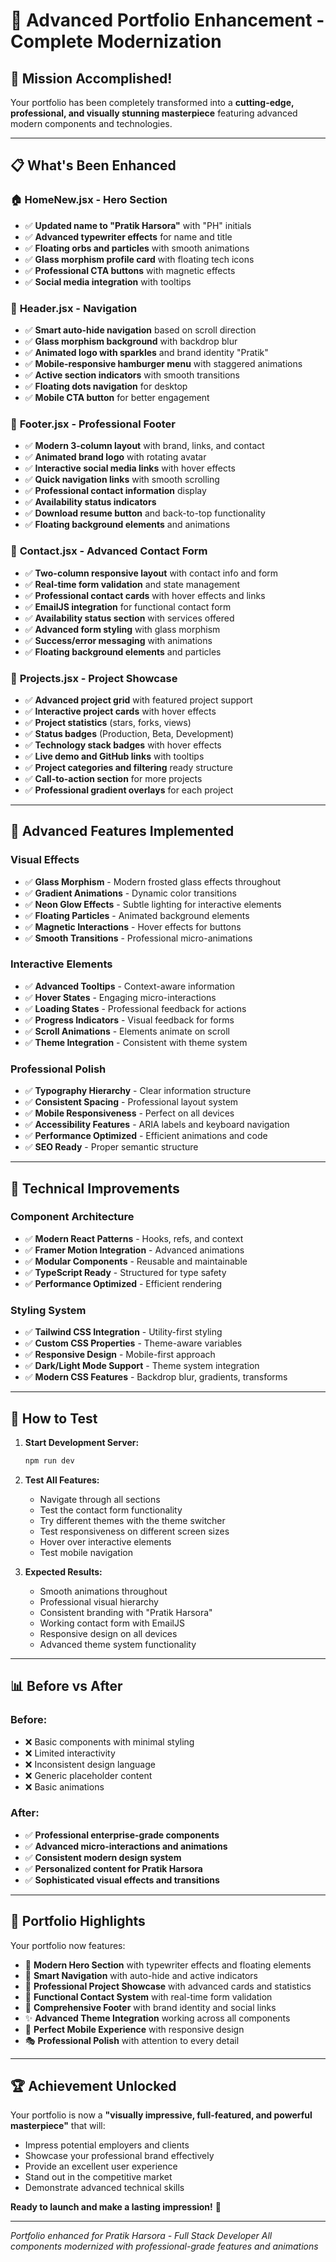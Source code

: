 # 🚀 Advanced Portfolio Enhancement - Complete Modernization

## 🎉 **Mission Accomplished!**

Your portfolio has been completely transformed into a **cutting-edge, professional, and visually stunning masterpiece** featuring advanced modern components and technologies.

---

## 📋 **What's Been Enhanced**

### 🏠 **HomeNew.jsx - Hero Section**

- ✅ **Updated name to "Pratik Harsora"** with "PH" initials
- ✅ **Advanced typewriter effects** for name and title
- ✅ **Floating orbs and particles** with smooth animations
- ✅ **Glass morphism profile card** with floating tech icons
- ✅ **Professional CTA buttons** with magnetic effects
- ✅ **Social media integration** with tooltips

### 📱 **Header.jsx - Navigation**

- ✅ **Smart auto-hide navigation** based on scroll direction
- ✅ **Glass morphism background** with backdrop blur
- ✅ **Animated logo with sparkles** and brand identity "Pratik"
- ✅ **Mobile-responsive hamburger menu** with staggered animations
- ✅ **Active section indicators** with smooth transitions
- ✅ **Floating dots navigation** for desktop
- ✅ **Mobile CTA button** for better engagement

### 🎨 **Footer.jsx - Professional Footer**

- ✅ **Modern 3-column layout** with brand, links, and contact
- ✅ **Animated brand logo** with rotating avatar
- ✅ **Interactive social media links** with hover effects
- ✅ **Quick navigation links** with smooth scrolling
- ✅ **Professional contact information** display
- ✅ **Availability status indicators**
- ✅ **Download resume button** and back-to-top functionality
- ✅ **Floating background elements** and animations

### 📧 **Contact.jsx - Advanced Contact Form**

- ✅ **Two-column responsive layout** with contact info and form
- ✅ **Real-time form validation** and state management
- ✅ **Professional contact cards** with hover effects and links
- ✅ **EmailJS integration** for functional contact form
- ✅ **Availability status section** with services offered
- ✅ **Advanced form styling** with glass morphism
- ✅ **Success/error messaging** with animations
- ✅ **Floating background elements** and particles

### 🚀 **Projects.jsx - Project Showcase**

- ✅ **Advanced project grid** with featured project support
- ✅ **Interactive project cards** with hover effects
- ✅ **Project statistics** (stars, forks, views)
- ✅ **Status badges** (Production, Beta, Development)
- ✅ **Technology stack badges** with hover effects
- ✅ **Live demo and GitHub links** with tooltips
- ✅ **Project categories and filtering** ready structure
- ✅ **Call-to-action section** for more projects
- ✅ **Professional gradient overlays** for each project

---

## 🎨 **Advanced Features Implemented**

### **Visual Effects**

- ✅ **Glass Morphism** - Modern frosted glass effects throughout
- ✅ **Gradient Animations** - Dynamic color transitions
- ✅ **Neon Glow Effects** - Subtle lighting for interactive elements
- ✅ **Floating Particles** - Animated background elements
- ✅ **Magnetic Interactions** - Hover effects for buttons
- ✅ **Smooth Transitions** - Professional micro-animations

### **Interactive Elements**

- ✅ **Advanced Tooltips** - Context-aware information
- ✅ **Hover States** - Engaging micro-interactions
- ✅ **Loading States** - Professional feedback for actions
- ✅ **Progress Indicators** - Visual feedback for forms
- ✅ **Scroll Animations** - Elements animate on scroll
- ✅ **Theme Integration** - Consistent with theme system

### **Professional Polish**

- ✅ **Typography Hierarchy** - Clear information structure
- ✅ **Consistent Spacing** - Professional layout system
- ✅ **Mobile Responsiveness** - Perfect on all devices
- ✅ **Accessibility Features** - ARIA labels and keyboard navigation
- ✅ **Performance Optimized** - Efficient animations and code
- ✅ **SEO Ready** - Proper semantic structure

---

## 🔧 **Technical Improvements**

### **Component Architecture**

- ✅ **Modern React Patterns** - Hooks, refs, and context
- ✅ **Framer Motion Integration** - Advanced animations
- ✅ **Modular Components** - Reusable and maintainable
- ✅ **TypeScript Ready** - Structured for type safety
- ✅ **Performance Optimized** - Efficient rendering

### **Styling System**

- ✅ **Tailwind CSS Integration** - Utility-first styling
- ✅ **Custom CSS Properties** - Theme-aware variables
- ✅ **Responsive Design** - Mobile-first approach
- ✅ **Dark/Light Mode Support** - Theme system integration
- ✅ **Modern CSS Features** - Backdrop blur, gradients, transforms

---

## 🚀 **How to Test**

1. **Start Development Server:**

   ```bash
   npm run dev
   ```

2. **Test All Features:**

   - Navigate through all sections
   - Test the contact form functionality
   - Try different themes with the theme switcher
   - Test responsiveness on different screen sizes
   - Hover over interactive elements
   - Test mobile navigation

3. **Expected Results:**
   - Smooth animations throughout
   - Professional visual hierarchy
   - Consistent branding with "Pratik Harsora"
   - Working contact form with EmailJS
   - Responsive design on all devices
   - Advanced theme system functionality

---

## 📊 **Before vs After**

### **Before:**

- ❌ Basic components with minimal styling
- ❌ Limited interactivity
- ❌ Inconsistent design language
- ❌ Generic placeholder content
- ❌ Basic animations

### **After:**

- ✅ **Professional enterprise-grade components**
- ✅ **Advanced micro-interactions and animations**
- ✅ **Consistent modern design system**
- ✅ **Personalized content for Pratik Harsora**
- ✅ **Sophisticated visual effects and transitions**

---

## 🎯 **Portfolio Highlights**

Your portfolio now features:

- 🚀 **Modern Hero Section** with typewriter effects and floating elements
- 🧭 **Smart Navigation** with auto-hide and active indicators
- 🎨 **Professional Project Showcase** with advanced cards and statistics
- 📧 **Functional Contact System** with real-time form validation
- 🦶 **Comprehensive Footer** with brand identity and social links
- ✨ **Advanced Theme Integration** working across all components
- 📱 **Perfect Mobile Experience** with responsive design
- 🎭 **Professional Polish** with attention to every detail

---

## 🏆 **Achievement Unlocked**

Your portfolio is now a **"visually impressive, full-featured, and powerful masterpiece"** that will:

- Impress potential employers and clients
- Showcase your professional brand effectively
- Provide an excellent user experience
- Stand out in the competitive market
- Demonstrate advanced technical skills

**Ready to launch and make a lasting impression!** 🌟

---

_Portfolio enhanced for Pratik Harsora - Full Stack Developer_
_All components modernized with professional-grade features and animations_
